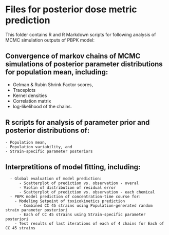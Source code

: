 # Files for posterior dose metric prediction

This folder contains R and R Markdown scripts for following analysis of MCMC simulation outputs of PBPK model:
  
  ## Convergence of markov chains of MCMC simulations of posterior parameter distributions for population mean, including:
   - Gelman & Rubin Shrink Factor scores,
   - Traceplots
   - Kernel densities 
   - Correlation matrix 
   - log-likelihood of the chains.
  
  ## R scripts for analysis of parameter prior and posterior distributions of: 
    - Population mean,  
    - Population variability, and
    - Strain-specific parameter posteriors
  
  ## Interpretitions of model fitting, including: 
      - Global evaluation of model prediction:
          - Scatterplot of prediction vs. observation - overal
          - Violin of distribution of residual error
          - Scatterplot of prediction vs. observation - each chemical
      - PBPK model prediction of concentration-time course for:
        - Modeling Setpoint of toxicokinetics prediction
          - Combined CC 45 strains using Population-generated random strain parameter posteriori
          - Each of CC 45 strains using Strain-specific parameter posteriori
        - Test results of last iterations of each of 4 chains for Each of CC 45 strains
